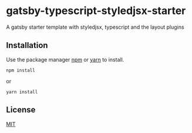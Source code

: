 # gatsby-typescript-styledjsx-starter

A gatsby starter template with styledjsx, typescript and the layout plugins

## Installation

Use the package manager [npm](https://www.npmjs.com/get-npm) or [yarn](https://yarnpkg.com/) to install.

```
npm install
```

or

```
yarn install
```

## License

[MIT](https://choosealicense.com/licenses/mit/)
